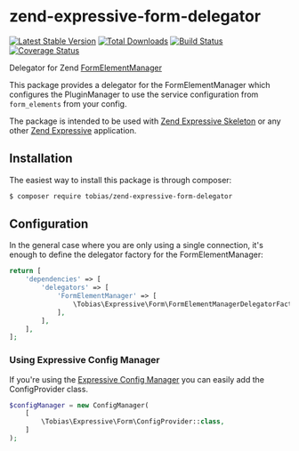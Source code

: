 # zend-expressive-form-delegator

[![Latest Stable Version](https://poser.pugx.org/tobias/zend-expressive-form-delegator/v/stable)](https://packagist.org/packages/tobias/zend-expressive-form-delegator)
[![Total Downloads](https://poser.pugx.org/tobias/zend-expressive-form-delegator/downloads)](https://packagist.org/packages/tobias/zend-expressive-form-delegator)
[![Build Status](https://travis-ci.org/tobias-trozowski/zend-expressive-form-delegator.svg?branch=master)](https://travis-ci.org/tobias-trozowski/zend-expressive-form-delegator)
[![Coverage Status](https://coveralls.io/repos/tobias-trozowski/zend-expressive-form-delegator/badge.svg?branch=master)](https://coveralls.io/r/tobias-trozowski/zend-expressive-form-delegator?branch=master)

Delegator for Zend [FormElementManager](https://github.com/zendframework/zend-form)

This package provides a delegator for the FormElementManager which configures the PluginManager to use the service configuration from ```form_elements``` from your config.

The package is intended to be used with [Zend Expressive Skeleton](https://github.com/zendframework/zend-expressive-skeleton) or any other [Zend Expressive](https://github.com/zendframework/zend-expressive) application.


## Installation

The easiest way to install this package is through composer:

```bash
$ composer require tobias/zend-expressive-form-delegator
```

## Configuration

In the general case where you are only using a single connection, it's enough to define the delegator factory for the FormElementManager:

```php
return [
    'dependencies' => [
        'delegators' => [
            'FormElementManager' => [
                \Tobias\Expressive\Form\FormElementManagerDelegatorFactory::class,
            ],
        ],
    ],
];
```

### Using Expressive Config Manager

If you're using the [Expressive Config Manager](https://github.com/mtymek/expressive-config-manager) you can easily add the ConfigProvider class.

```php
$configManager = new ConfigManager(
    [
        \Tobias\Expressive\Form\ConfigProvider::class,
    ]
);
```